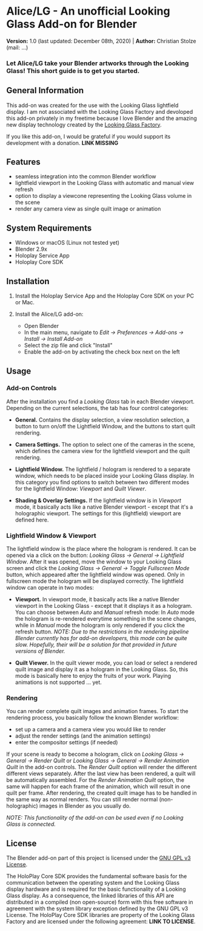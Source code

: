 # Alice/LG - An unofficial Looking Glass Add-on for Blender

**Version:** 1.0 (last updated: December 08th, 2020) | **Author:** Christian Stolze (mail: ...)

### Let Alice/LG take your Blender artworks through the Looking Glass! This short guide is to get you started.

## General Information
This add-on was created for the use with the Looking Glass lightfield display. I am not associated with the Looking Glass Factory and devoloped this add-on privately in my freetime because I love Blender and the amazing new display technology created by the [Looking Glass Factory](https://lookingglassfactory.com/). 

If you like this add-on, I would be grateful if you would support its development with a donation. **LINK MISSING**

## Features
- seamless integration into the common Blender workflow
- lightfield viewport in the Looking Glass with automatic and manual view refresh
- option to display a viewcone representing the Looking Glass volume in the scene
- render any camera view as single quilt image or animation

## System Requirements
- Windows or macOS (Linux not tested yet)
- Blender 2.9x
- Holoplay Service App
- Holoplay Core SDK

## Installation

1. Install the Holoplay Service App and the Holoplay Core SDK on your PC or Mac.

2. Install the Alice/LG add-on:
   - Open Blender
   - In the main menu, navigate to _Edit → Preferences → Add-ons → Install → Install Add-on_
   - Select the zip file and click "Install"
   - Enable the add-on by activating the check box next on the left

## Usage

### Add-on Controls

After the installation you find a _Looking Glass_ tab in each Blender viewport. Depending on the current selections, the tab has four control categories:

- **General.** Contains the display selection, a view resolution selection, a button to turn on/off the Lightfield Window, and the buttons to start quilt rendering.

- **Camera Settings.** The option to select one of the cameras in the scene, which defines the camera view for the lightfield viewport and the quilt rendering.

- **Lightfield Window.** The lightfield / hologram is rendered to a separate window, which needs to be placed inside your Looking Glass display. In this category you find options to switch between two different modes for the lightfield Window: _Viewport_ and _Quilt Viewer_.

- **Shading & Overlay Settings.** If the lightfield window is in _Viewport_ mode, it basically acts like a native Blender viewport - except that it's a holographic viewport. The settings for this (lightfield) viewport are defined here.

### Lightfield Window & Viewport

The lightfield window is the place where the hologram is rendered. It can be opened via a click on the button: _Looking Glass → General → Lightfield Window_. After it was opened, move the window to your Looking Glass screen and click the _Looking Glass → General → Toggle Fullscreen Mode_ button, which appeared after the lightfield window was opened. Only in fullscreen mode the hologram will be displayed correctly. The lightfield window can operate in two modes:

- **Viewport.** In viewport mode, it basically acts like a native Blender viewport in the Looking Glass - except that it displays it as a hologram. You can choose between _Auto_ and _Manual_ refresh mode: In _Auto_ mode the hologram is re-rendered everytime something in the scene changes, while in _Manual_ mode the hologram is only rendered if you click the refresh button. _NOTE: Due to the restrictions in the rendering pipeline Blender currently has for add-on developers, this mode can be quite slow. Hopefully, their will be a solution for that provided in future versions of Blender._

- **Quilt Viewer.** In the quilt viewer mode, you can load or select a rendered quilt image and display it as a hologram in the Looking Glass. So, this mode is basically here to enjoy the fruits of your work. Playing animations is not supported ... yet.

### Rendering

You can render complete quilt images and animation frames. To start the rendering process, you basically follow the known Blender workflow:

- set up a camera and a camera view you would like to render
- adjust the render settings (and the animation settings)
- enter the compositor settings (if needed)

If your scene is ready to become a hologram, click on _Looking Glass → General → Render Quilt_ or _Looking Glass → General → Render Animation Quilt_ in the add-on controls. The _Render Quilt_ option will render the different different views separately. After the last view has been rendered, a quilt will be automatically assembled. For the _Render Animation Quilt_ option, the same will happen for each frame of the animation, which will result in one quilt per frame. After rendering, the created quilt image has to be handled in the same way as normal renders. You can still render normal (non-holographic) images in Blender as you usually do. 

_NOTE: This functionality of the add-on can be used even if no Looking Glass is connected._

## License

The Blender add-on part of this project is licensed under the [GNU GPL v3 License](LICENSE).

The HoloPlay Core SDK provides the fundamental software basis for the communication between the operating system and the Looking Glass display hardware and is required for the basic functionality of a Looking Glass display. As a consequence, the linked libraries of this API are distributed in a compiled (non open-source) form with this free software in agreement with the system library exception defined by the GNU GPL v3 License. The HoloPlay Core SDK libraries are property of the Looking Glass Factory and are licensed under the following agreement: **LINK TO LICENSE**.
